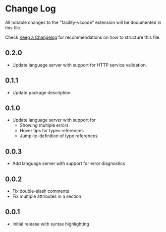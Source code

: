 # Change Log

All notable changes to the "facility-vscode" extension will be documented in this file.

Check [Keep a Changelog](http://keepachangelog.com/) for recommendations on how to structure this file.

## 0.2.0

* Update language server with support for HTTP service validation.

## 0.1.1

* Update package description.

## 0.1.0

* Update language server with support for
  * Showing multiple errors
  * Hover tips for types references
  * Jump-to-definition of type references

## 0.0.3

* Add language server with support for error diagnostics

## 0.0.2

* Fix double-slash comments
* Fix multiple attributes in a section

## 0.0.1

* Initial release with syntax highlighting
